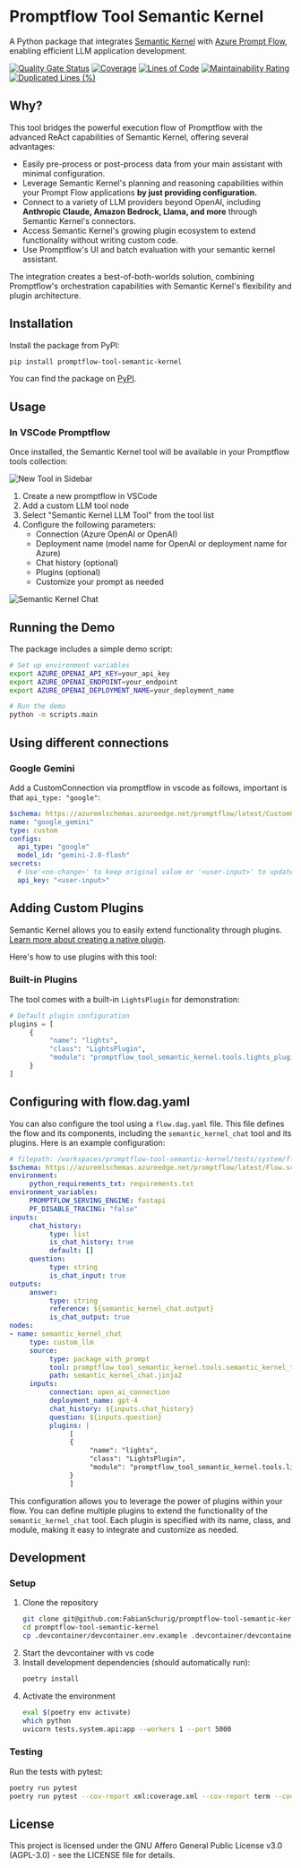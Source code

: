 # Promptflow Tool Semantic Kernel

A Python package that integrates [Semantic Kernel](https://github.com/microsoft/semantic-kernel) with [Azure Prompt Flow](https://github.com/microsoft/promptflow), enabling efficient LLM application development.

[![Quality Gate Status](https://sonarcloud.io/api/project_badges/measure?project=FabianSchurig_promptflow-tool-semantic-kernel&metric=alert_status)](https://sonarcloud.io/summary/new_code?id=FabianSchurig_promptflow-tool-semantic-kernel)
[![Coverage](https://sonarcloud.io/api/project_badges/measure?project=FabianSchurig_promptflow-tool-semantic-kernel&metric=coverage)](https://sonarcloud.io/summary/new_code?id=FabianSchurig_promptflow-tool-semantic-kernel)
[![Lines of Code](https://sonarcloud.io/api/project_badges/measure?project=FabianSchurig_promptflow-tool-semantic-kernel&metric=ncloc)](https://sonarcloud.io/summary/new_code?id=FabianSchurig_promptflow-tool-semantic-kernel)
[![Maintainability Rating](https://sonarcloud.io/api/project_badges/measure?project=FabianSchurig_promptflow-tool-semantic-kernel&metric=sqale_rating)](https://sonarcloud.io/summary/new_code?id=FabianSchurig_promptflow-tool-semantic-kernel)
[![Duplicated Lines (%)](https://sonarcloud.io/api/project_badges/measure?project=FabianSchurig_promptflow-tool-semantic-kernel&metric=duplicated_lines_density)](https://sonarcloud.io/summary/new_code?id=FabianSchurig_promptflow-tool-semantic-kernel)

## Why?

This tool bridges the powerful execution flow of Promptflow with the advanced ReAct capabilities of Semantic Kernel, offering several advantages:

- Easily pre-process or post-process data from your main assistant with minimal configuration.
- Leverage Semantic Kernel's planning and reasoning capabilities within your Prompt Flow applications **by just providing configuration.**
- Connect to a variety of LLM providers beyond OpenAI, including **Anthropic Claude, Amazon Bedrock, Llama, and more** through Semantic Kernel's connectors.
- Access Semantic Kernel's growing plugin ecosystem to extend functionality without writing custom code.
- Use Promptflow's UI and batch evaluation with your semantic kernel assistant.

The integration creates a best-of-both-worlds solution, combining Promptflow's orchestration capabilities with Semantic Kernel's flexibility and plugin architecture.


## Installation

Install the package from PyPI:

```bash
pip install promptflow-tool-semantic-kernel
```

You can find the package on [PyPI](https://pypi.org/project/promptflow-tool-semantic-kernel/).

## Usage

### In VSCode Promptflow

Once installed, the Semantic Kernel tool will be available in your Promptflow tools collection:

![New Tool in Sidebar](https://github.com/FabianSchurig/promptflow-tool-semantic-kernel/blob/e083a336c1c587b12c632f97365f01c0f0a9faa3/docs/promptflow_tools.png)

1. Create a new promptflow in VSCode
2. Add a custom LLM tool node
3. Select "Semantic Kernel LLM Tool" from the tool list
4. Configure the following parameters:
    - Connection (Azure OpenAI or OpenAI)
    - Deployment name (model name for OpenAI or deployment name for Azure)
    - Chat history (optional)
    - Plugins (optional)
    - Customize your prompt as needed  
      
  
![Semantic Kernel Chat](https://github.com/FabianSchurig/promptflow-tool-semantic-kernel/blob/e083a336c1c587b12c632f97365f01c0f0a9faa3/docs/vscode.png)

## Running the Demo

The package includes a simple demo script:

```bash
# Set up environment variables
export AZURE_OPENAI_API_KEY=your_api_key
export AZURE_OPENAI_ENDPOINT=your_endpoint
export AZURE_OPENAI_DEPLOYMENT_NAME=your_deployment_name

# Run the demo
python -m scripts.main
```

## Using different connections

### Google Gemini

Add a CustomConnection via promptflow in vscode as follows, important is that `api_type: "google"`:

```yaml
$schema: https://azuremlschemas.azureedge.net/promptflow/latest/CustomConnection.schema.json
name: "google_gemini"
type: custom
configs:
  api_type: "google"
  model_id: "gemini-2.0-flash"
secrets:
  # Use'<no-change>' to keep original value or '<user-input>' to update it when the application runs.
  api_key: "<user-input>"
```

## Adding Custom Plugins

Semantic Kernel allows you to easily extend functionality through plugins. [Learn more about creating a native plugin](https://learn.microsoft.com/en-us/semantic-kernel/get-started/quick-start-guide?pivots=programming-language-python#create-a-native-plugin).

Here's how to use plugins with this tool:

### Built-in Plugins

The tool comes with a built-in `LightsPlugin` for demonstration:

```python
# Default plugin configuration
plugins = [
     {
          "name": "lights",
          "class": "LightsPlugin",
          "module": "promptflow_tool_semantic_kernel.tools.lights_plugin"
     }
]
```

## Configuring with flow.dag.yaml

You can also configure the tool using a `flow.dag.yaml` file. This file defines the flow and its components, including the `semantic_kernel_chat` tool and its plugins. Here is an example configuration:

```yaml
# filepath: /workspaces/promptflow-tool-semantic-kernel/tests/system/flow.dag.yaml
$schema: https://azuremlschemas.azureedge.net/promptflow/latest/Flow.schema.json
environment:
     python_requirements_txt: requirements.txt
environment_variables:
     PROMPTFLOW_SERVING_ENGINE: fastapi
     PF_DISABLE_TRACING: "false"
inputs:
     chat_history:
          type: list
          is_chat_history: true
          default: []
     question:
          type: string
          is_chat_input: true
outputs:
     answer:
          type: string
          reference: ${semantic_kernel_chat.output}
          is_chat_output: true
nodes:
- name: semantic_kernel_chat
     type: custom_llm
     source:
          type: package_with_prompt
          tool: promptflow_tool_semantic_kernel.tools.semantic_kernel_tool.semantic_kernel_chat
          path: semantic_kernel_chat.jinja2
     inputs:
          connection: open_ai_connection
          deployment_name: gpt-4
          chat_history: ${inputs.chat_history}
          question: ${inputs.question}
          plugins: |
               [
               {
                    "name": "lights",
                    "class": "LightsPlugin",
                    "module": "promptflow_tool_semantic_kernel.tools.lights_plugin"
               }
               ]
```

This configuration allows you to leverage the power of plugins within your flow. You can define multiple plugins to extend the functionality of the `semantic_kernel_chat` tool. Each plugin is specified with its name, class, and module, making it easy to integrate and customize as needed.

## Development

### Setup

1. Clone the repository
     ```bash
     git clone git@github.com:FabianSchurig/promptflow-tool-semantic-kernel.git
     cd promptflow-tool-semantic-kernel
     cp .devcontainer/devcontainer.env.example .devcontainer/devcontainer.env
     ```
2. Start the devcontainer with vs code
3. Install development dependencies (should automatically run):
     ```bash
     poetry install
     ```
4. Activate the environment
     ```bash
     eval $(poetry env activate)
     which python
     uvicorn tests.system.api:app --workers 1 --port 5000
     ```

### Testing

Run the tests with pytest:

```bash
poetry run pytest
poetry run pytest --cov-report xml:coverage.xml --cov-report term --cov=promptflow_tool_semantic_kernel --cov-config=.coveragerc tests/
```

## License

This project is licensed under the GNU Affero General Public License v3.0 (AGPL-3.0) - see the LICENSE file for details.